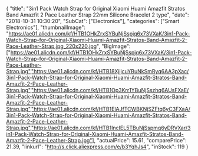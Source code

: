 {
	"title": "3in1 Pack Watch Strap for Original Xiaomi Huami Amazfit Stratos Band Amazfit 2 Pace Leather Strap 22mm Silicone Bracelet 2 type",
	"date": "2018-10-31 10:30:20",
	"SubCat": ["Electronics"],
	"categories": ["Smart Electronics"],
	"thumbnailImage": "https://ae01.alicdn.com/kf/HTB1OHkZrxSYBuNjSspjq6x73VXaK/3in1-Pack-Watch-Strap-for-Original-Xiaomi-Huami-Amazfit-Stratos-Band-Amazfit-2-Pace-Leather-Strap.jpg_220x220.jpg",
	"BigImage": ["https://ae01.alicdn.com/kf/HTB1OHkZrxSYBuNjSspjq6x73VXaK/3in1-Pack-Watch-Strap-for-Original-Xiaomi-Huami-Amazfit-Stratos-Band-Amazfit-2-Pace-Leather-Strap.jpg","https://ae01.alicdn.com/kf/HTB18XjjjcuYBuNkSmRyq6AA3pXac/3in1-Pack-Watch-Strap-for-Original-Xiaomi-Huami-Amazfit-Stratos-Band-Amazfit-2-Pace-Leather-Strap.jpg","https://ae01.alicdn.com/kf/HTB1Op3Krr1YBuNjSszhq6AUsFXaE/3in1-Pack-Watch-Strap-for-Original-Xiaomi-Huami-Amazfit-Stratos-Band-Amazfit-2-Pace-Leather-Strap.jpg","https://ae01.alicdn.com/kf/HTB1ElAJfTCWBKNjSZFtq6yC3FXaA/3in1-Pack-Watch-Strap-for-Original-Xiaomi-Huami-Amazfit-Stratos-Band-Amazfit-2-Pace-Leather-Strap.jpg","https://ae01.alicdn.com/kf/HTB1IncIEL5TBuNjSspmq6yDRVXar/3in1-Pack-Watch-Strap-for-Original-Xiaomi-Huami-Amazfit-Stratos-Band-Amazfit-2-Pace-Leather-Strap.jpg"],
	"actualPrice": 15.61,
	"comparePrice": 21.39,
	"linkurl": "http://s.click.aliexpress.com/e/b3YqhJs4",
	"inStock": 119
}
